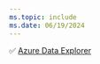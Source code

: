 ```yaml
---
ms.topic: include
ms.date: 06/19/2024
---
```

:white_check_mark: [Azure Data Explorer](../../docs-navigation.md#applies-to-services)